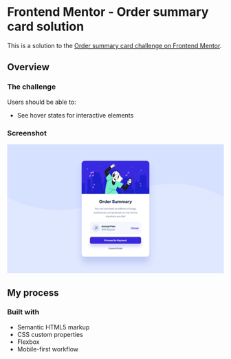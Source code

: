 # Frontend Mentor - Order summary card solution

This is a solution to the [Order summary card challenge on Frontend Mentor](https://www.frontendmentor.io/challenges/order-summary-component-QlPmajDUj).

## Overview

### The challenge

Users should be able to:

- See hover states for interactive elements

### Screenshot

![](./screenshot.jpg)

## My process

### Built with

- Semantic HTML5 markup
- CSS custom properties
- Flexbox
- Mobile-first workflow
